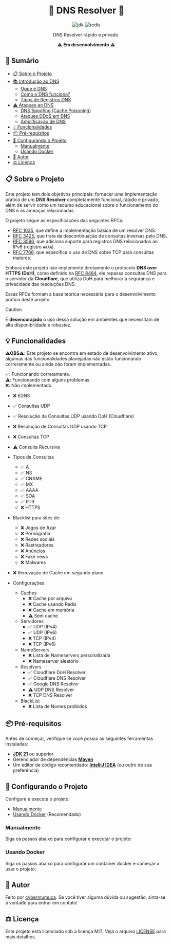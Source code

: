 <h1 align="center">🚧 DNS Resolver 🚧</h1>

<p align="center">
  <a><img alt="jdk" src="https://img.shields.io/badge/JDK%2021-007396?style=for-the-badge&logo=openjdk&logoColor=white"></a>
  <a><img alt="redis" src="https://img.shields.io/badge/redis-DC382D?style=for-the-badge&logo=redis&logoColor=white"></a>
</p>

<p align="center">DNS Resolver rápido e privado.</p>
<p align="center">⚠️ <strong>Em desenvolvimento</strong> ⚠️</p>

## 📜 Sumário

- [📋 Sobre o Projeto](#-sobre-o-projeto)
- [📚 Introdução ao DNS]()
  - [Oque é DNS]() 
  - [Como o DNS funciona?]() 
  - [Tipos de Registros DNS]()
- [⚠️ Ataques ao DNS]()
  - [DNS Spoofing (Cache Poisoning)]() 
  - [Ataques DDoS em DNS]() 
  - [Amplificação de DNS]() 
- [💡 Funcionalidades](#-funcionalidades)
- [📦 Pré-requisitos](#-pré-requisitos)
- [🔧 Configurando o Projeto](#-configurando-o-projeto)
  - [Manualmente](#manualmente)
  - [Usando Docker](#usando-docker)
- [👤 Autor](#-autor)
- [⚖️ Licença](#-licença)

## 📋 Sobre o Projeto

Este projeto tem dois objetivos principais: fornecer uma implementação prática de um **DNS Resolver** completamente funcional, rápido e privado, além de servir como um recurso educacional sobre o funcionamento do DNS e as ameaças relacionadas.

O projeto segue as especificações das seguintes RFCs:
- [RFC 1035](https://datatracker.ietf.org/doc/html/rfc1035), que define a implementação básica de um resolver DNS.
- [RFC 3425](https://datatracker.ietf.org/doc/html/rfc3425), que trata da descontinuação de consultas inversas pelo DNS.
- [RFC 3596](https://datatracker.ietf.org/doc/html/rfc3596), que adiciona suporte para registros DNS relacionados ao IPv6 (registro `AAAA`).
- [RFC 7766](https://datatracker.ietf.org/doc/html/rfc7766), que especifica o uso de DNS sobre TCP para consultas maiores.

Embora este projeto não implemente diretamente o protocolo **DNS over HTTPS (DoH)**, como definido na [RFC 8484](https://datatracker.ietf.org/doc/html/rfc8484), ele repassa consultas DNS para o servidor da **Cloudflare**, que utiliza DoH para melhorar a segurança e privacidade das resoluções DNS.

Essas RFCs formam a base teórica necessária para o desenvolvimento prático deste projeto.

> [!CAUTION]
> É **desencorajado** o uso dessa solução em ambientes que necessitam de alta disponibilidade e robustez.

## 💡 Funcionalidades

**⚠️OBS⚠️**: Este projeto se encontra em estado de desenvolvimento ativo, algumas das funcionalidades planejadas não estão funcionando correramente ou ainda não foram implementadas.

✅️: Funcionando corretamente.  
⚠️: Funcionando com alguns problemas.  
❌️: Não implementado.  

- ❌️ EDNS
- ✅️ Consultas UDP
- ✅️ Resolução de Consultas UDP usando DoH (Cloudflare)
- ❌️ Resolução de Consultas UDP usando TCP
- ❌️ Consultas TCP
- ⚠️ Consulta Recursiva

- Tipos de Consultas
  - ✅️ A
  - ✅️ NS
  - ✅️ CNAME
  - ✅️ MX
  - ✅️ AAAA
  - ✅️ SOA
  - ✅️ PTR
  - ❌️ HTTPS

- Blacklist para sites de:
  - ❌️ Jogos de Azar
  - ❌️ Pornôgrafia
  - ❌️ Redes sociais
  - ❌️ Rastreadores
  - ❌️ Anúncios
  - ❌️ Fake news
  - ❌️ Malwares

- ❌️ Renovação de Cache em segundo plano

- Configurações
    - Caches
      - ❌️ Cache por arquivo
      - ❌️ Cache usando Redis
      - ❌️ Cache em memória
      - ⚠️ Sem cache
    - Servidores
      - ✅️ UDP (IPv4)
      - ✅️ UDP (IPv6)
      - ❌️ TCP (IPv4)
      - ❌️ TCP (IPv6)
    - NameServers
      - ❌️ Lista de Nameservers personalizada
      - ❌️ Nameserver aleatório
    - Resolvers
      - ✅️ Cloudflare DoH Resolver
      - ✅️ Cloudflare DNS Resolver
      - ✅️ Google DNS Resolver
      - ⚠️ UDP DNS Resolver
      - ❌️ TCP DNS Resolver
    - BlackList
      - ❌️ Lista de Nomes proibidos

## 📦 Pré-requisitos

Antes de começar, verifique se você possui as seguintes ferramentas instaladas:

- **[JDK 21](https://www.oracle.com/java/technologies/javase/jdk21-archive-downloads.html)** ou superior
- Gerenciador de dependências **[Maven](https://maven.apache.org/install.html)**
- Um editor de código recomendado: **[IntelliJ IDEA](https://www.jetbrains.com/idea/download/)** (ou outro de sua preferência)

## 🔧 Configurando o Projeto

Configure e execute o projeto:

- [Manualmente](#manualmente)
- [Usando Docker](#usando-docker) (Recomendado)

### Manualmente

Siga os passos abaixo para configurar e executar o projeto:

### Usando Docker

Siga os passos abaixo para configurar um container docker e começar a usar o projeto:

## 👤 Autor

Feito por [cybermumuca](https://github.com/cybermumuca). Se você tiver alguma dúvida ou sugestão, sinta-se à vontade para entrar em contato!

## ⚖️ Licença

Este projeto está licenciado sob a licença MIT. Veja o arquivo [LICENSE](./LICENSE) para mais detalhes.
